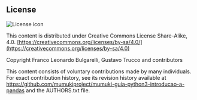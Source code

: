## License
![License icon](https://licensebuttons.net/l/by-sa/3.0/88x31.png)

This content is distributed under Creative Commons License Share-Alike, 4.0. [https://creativecommons.org/licenses/by-sa/4.0/](https://creativecommons.org/licenses/by-sa/4.0)

Copyright Franco Leonardo Bulgarelli, Gustavo Trucco and contributors

This content consists of voluntary contributions made by many
individuals. For exact contribution history, see its revision history
available at https://github.com/mumukiproject/mumuki-guia-python3-introducao-a-pandas and the AUTHORS.txt file.

